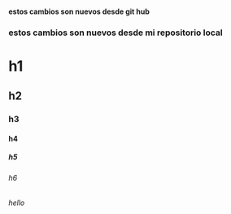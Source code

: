 #### estos cambios son nuevos desde git hub
### estos cambios son nuevos desde mi repositorio local
# h1
## h2
### h3 
#### h4 
##### h5
###### h6
_hello_


